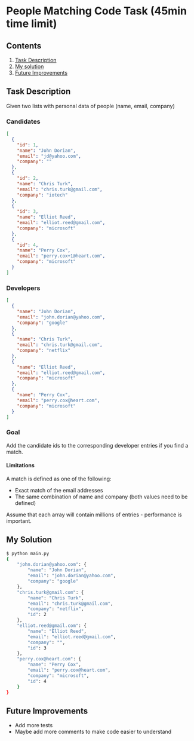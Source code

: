 # People Matching Code Task (45min time limit)

## Contents

1. [Task Description](#task-description)
2. [My solution](#my-solution)
3. [Future Improvements](#future-improvements)

## Task Description

Given two lists with personal data of people (name, email, company)

### Candidates

```json
[
  {
    "id": 1,
    "name": "John Dorian",
    "email": "jd@yahoo.com",
    "company": ""
  },
  {
    "id": 2,
    "name": "Chris Turk",
    "email": "chris.turk@gmail.com",
    "company": "iotech"
  },
  {
    "id": 3,
    "name": "Elliot Reed",
    "email": "elliot.reed@gmail.com",
    "company": "microsoft"
  },
  {
    "id": 4,
    "name": "Perry Cox",
    "email": "perry.cox+1@heart.com",
    "company": "microsoft"
  }
]
```

### Developers

```json
[
  {
    "name": "John Dorian",
    "email": "john.dorian@yahoo.com",
    "company": "google"
  },
  {
    "name": "Chris Turk",
    "email": "chris.turk@gmail.com",
    "company": "netflix"
  },
  {
    "name": "Elliot Reed",
    "email": "elliot.reed@gmail.com",
    "company": "microsoft"
  },
  {
    "name": "Perry Cox",
    "email": "perry.cox@heart.com",
    "company": "microsoft"
  }
]

```

### Goal

Add the candidate ids to the corresponding developer entries if you find a match.

#### Limitations

A match is defined as one of the following:

- Exact match of the email addresses
- The same combination of name and company (both values need to be defined)

Assume that each array will contain millions of entries - performance is important.

## My Solution

```bash
$ python main.py                                               
{                                        
    "john.dorian@yahoo.com": {           
        "name": "John Dorian",           
        "email": "john.dorian@yahoo.com",
        "company": "google"              
    },                                   
    "chris.turk@gmail.com": {            
        "name": "Chris Turk",            
        "email": "chris.turk@gmail.com", 
        "company": "netflix",            
        "id": 2                          
    },                                   
    "elliot.reed@gmail.com": {           
        "name": "Elliot Reed",
        "email": "elliot.reed@gmail.com",
        "company": "",
        "id": 3
    },
    "perry.cox@heart.com": {
        "name": "Perry Cox",
        "email": "perry.cox@heart.com",
        "company": "microsoft",
        "id": 4
    }
}
```

## Future Improvements

- Add more tests
- Maybe add more comments to make code easier to understand